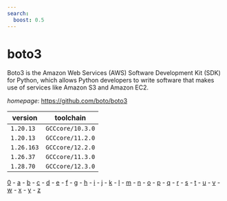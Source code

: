 ```yaml
---
search:
  boost: 0.5
---
```

# boto3

Boto3 is the Amazon Web Services (AWS) Software Development Kit (SDK) for Python, which allows Python developers to write software that makes use of services like Amazon S3 and Amazon EC2.

*homepage*: <https://github.com/boto/boto3>

version | toolchain
--------|----------
``1.20.13`` | ``GCCcore/10.3.0``
``1.20.13`` | ``GCCcore/11.2.0``
``1.26.163`` | ``GCCcore/12.2.0``
``1.26.37`` | ``GCCcore/11.3.0``
``1.28.70`` | ``GCCcore/12.3.0``

[0](../0/index.md) - [a](../a/index.md) - [b](../b/index.md) - [c](../c/index.md) - [d](../d/index.md) - [e](../e/index.md) - [f](../f/index.md) - [g](../g/index.md) - [h](../h/index.md) - [i](../i/index.md) - [j](../j/index.md) - [k](../k/index.md) - [l](../l/index.md) - [m](../m/index.md) - [n](../n/index.md) - [o](../o/index.md) - [p](../p/index.md) - [q](../q/index.md) - [r](../r/index.md) - [s](../s/index.md) - [t](../t/index.md) - [u](../u/index.md) - [v](../v/index.md) - [w](../w/index.md) - [x](../x/index.md) - [y](../y/index.md) - [z](../z/index.md)

